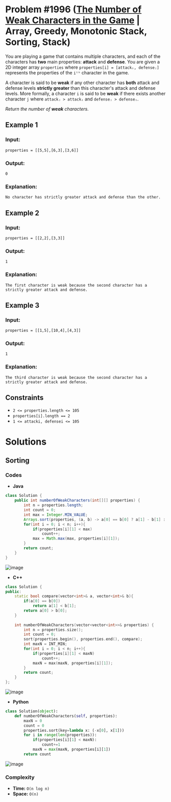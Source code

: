 # Problem #1996 ([The Number of Weak Characters in the Game](https://leetcode.com/problems/the-number-of-weak-characters-in-the-game/) | Array, Greedy, Monotonic Stack, Sorting, Stack)

You are playing a game that contains multiple characters, and each of the characters has **two** main properties: **attack** and **defense**. You are given a 2D integer array `properties` where `properties[i] = [attackᵢ, defenseⱼ]` represents the properties of the `iᵗʰ` character in the game.

A character is said to be **weak** if any other character has **both** attack and defense levels **strictly greater** than this character's attack and defense levels. More formally, a character `i` is said to be **weak** if there exists another character `j` where `attackⱼ > attackᵢ` and `defenseⱼ > defenseᵢ`.

*Return the number of **weak** characters.*

## Example 1

### Input: 

    properties = [[5,5],[6,3],[3,6]]

### Output: 

    0

### Explanation: 

    No character has strictly greater attack and defense than the other.

## Example 2

### Input:

    properties = [[2,2],[3,3]]

### Output:

    1

### Explanation:

    The first character is weak because the second character has a strictly greater attack and defense.

## Example 3

### Input:

    properties = [[1,5],[10,4],[4,3]]

### Output:

    1

### Explanation:

    The third character is weak because the second character has a strictly greater attack and defense.

## Constraints
- `2 <= properties.length <= 105`
- `properties[i].length == 2`
- `1 <= attacki, defensei <= 105`

# Solutions

## Sorting

### Codes

- **Java**
```java
class Solution {
    public int numberOfWeakCharacters(int[][] properties) {
        int n = properties.length;
        int count = 0;
        int max = Integer.MIN_VALUE;
        Arrays.sort(properties, (a, b) -> a[0] == b[0] ? a[1] - b[1] : b[0] - a[0]);
        for(int i = 0; i < n; i++){
            if(properties[i][1] < max)
                count++;
            max = Math.max(max, properties[i][1]);
        }
        return count;
    }
}
```
![image](https://user-images.githubusercontent.com/89616705/189258325-5cbea14a-3d25-48fc-838a-b4253c703082.png)
<br/>

- **C++**
```cpp
class Solution {
public:
    static bool compare(vector<int>& a, vector<int>& b){
        if(a[0] == b[0])
            return a[1] < b[1];
        return a[0] > b[0];
    }
    
    int numberOfWeakCharacters(vector<vector<int>>& properties) {
        int n = properties.size();
        int count = 0;
        sort(properties.begin(), properties.end(), compare);
        int maxN = INT_MIN;
        for(int i = 0; i < n; i++){
            if(properties[i][1] < maxN)
                count++;
            maxN = max(maxN, properties[i][1]);
        }
        return count;
    }
};
```
![image](https://user-images.githubusercontent.com/89616705/189256594-878bbd1c-cee3-4386-ae0d-7ab9a206d4a4.png)
<br/>

- **Python**
```python
class Solution(object):
    def numberOfWeakCharacters(self, properties):
        maxN = 0
        count = 0
        properties.sort(key=lambda x: (-x[0], x[1]))
        for i in range(len(properties)):
            if(properties[i][1] < maxN):
                count+=1
            maxN = max(maxN, properties[i][1])
        return count
```
![image](https://user-images.githubusercontent.com/89616705/189260393-e9f340fe-7958-4585-917b-cba87894c128.png)

### Complexity
- **Time:** `O(n log n)`
- **Space:** `O(n)`
